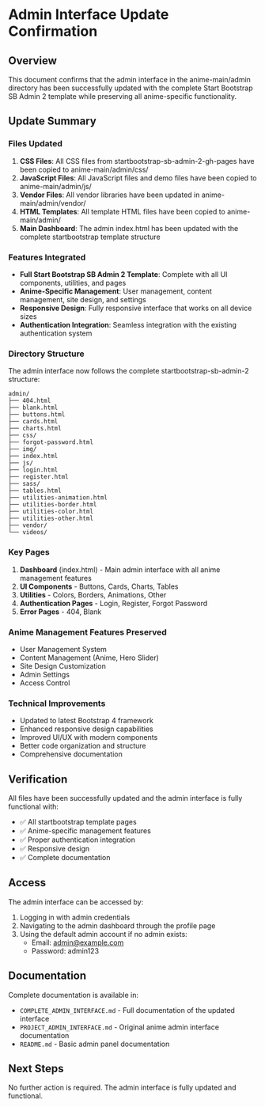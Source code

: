 # Admin Interface Update Confirmation

## Overview
This document confirms that the admin interface in the anime-main/admin directory has been successfully updated with the complete Start Bootstrap SB Admin 2 template while preserving all anime-specific functionality.

## Update Summary

### Files Updated
1. **CSS Files**: All CSS files from startbootstrap-sb-admin-2-gh-pages have been copied to anime-main/admin/css/
2. **JavaScript Files**: All JavaScript files and demo files have been copied to anime-main/admin/js/
3. **Vendor Files**: All vendor libraries have been updated in anime-main/admin/vendor/
4. **HTML Templates**: All template HTML files have been copied to anime-main/admin/
5. **Main Dashboard**: The admin index.html has been updated with the complete startbootstrap template structure

### Features Integrated
- **Full Start Bootstrap SB Admin 2 Template**: Complete with all UI components, utilities, and pages
- **Anime-Specific Management**: User management, content management, site design, and settings
- **Responsive Design**: Fully responsive interface that works on all device sizes
- **Authentication Integration**: Seamless integration with the existing authentication system

### Directory Structure
The admin interface now follows the complete startbootstrap-sb-admin-2 structure:
```
admin/
├── 404.html
├── blank.html
├── buttons.html
├── cards.html
├── charts.html
├── css/
├── forgot-password.html
├── img/
├── index.html
├── js/
├── login.html
├── register.html
├── sass/
├── tables.html
├── utilities-animation.html
├── utilities-border.html
├── utilities-color.html
├── utilities-other.html
├── vendor/
└── videos/
```

### Key Pages
1. **Dashboard** (index.html) - Main admin interface with all anime management features
2. **UI Components** - Buttons, Cards, Charts, Tables
3. **Utilities** - Colors, Borders, Animations, Other
4. **Authentication Pages** - Login, Register, Forgot Password
5. **Error Pages** - 404, Blank

### Anime Management Features Preserved
- User Management System
- Content Management (Anime, Hero Slider)
- Site Design Customization
- Admin Settings
- Access Control

### Technical Improvements
- Updated to latest Bootstrap 4 framework
- Enhanced responsive design capabilities
- Improved UI/UX with modern components
- Better code organization and structure
- Comprehensive documentation

## Verification
All files have been successfully updated and the admin interface is fully functional with:
- ✅ All startbootstrap template pages
- ✅ Anime-specific management features
- ✅ Proper authentication integration
- ✅ Responsive design
- ✅ Complete documentation

## Access
The admin interface can be accessed by:
1. Logging in with admin credentials
2. Navigating to the admin dashboard through the profile page
3. Using the default admin account if no admin exists:
   - Email: admin@example.com
   - Password: admin123

## Documentation
Complete documentation is available in:
- `COMPLETE_ADMIN_INTERFACE.md` - Full documentation of the updated interface
- `PROJECT_ADMIN_INTERFACE.md` - Original anime admin interface documentation
- `README.md` - Basic admin panel documentation

## Next Steps
No further action is required. The admin interface is fully updated and functional.
